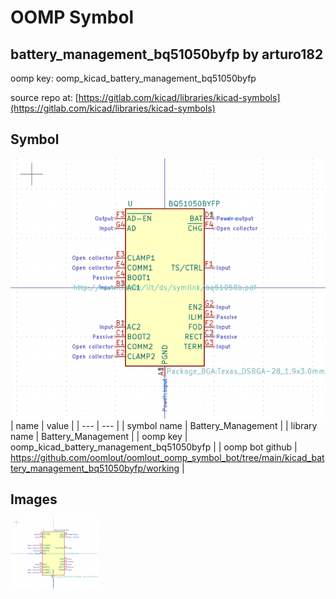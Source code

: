 # OOMP Symbol  
## battery_management_bq51050byfp  by arturo182  
  
oomp key: oomp_kicad_battery_management_bq51050byfp  
  
source repo at: [https://gitlab.com/kicad/libraries/kicad-symbols](https://gitlab.com/kicad/libraries/kicad-symbols)  
## Symbol  
  
[![working.png](working_600.png)](working.png)  
| name | value | 
| --- | --- | 
| symbol name | Battery_Management | 
| library name | Battery_Management | 
| oomp key | oomp_kicad_battery_management_bq51050byfp | 
| oomp bot github | https://github.com/oomlout/oomlout_oomp_symbol_bot/tree/main/kicad_battery_management_bq51050byfp/working | 
## Images  
  
[![working.png](working_140.png)](working.png)  
